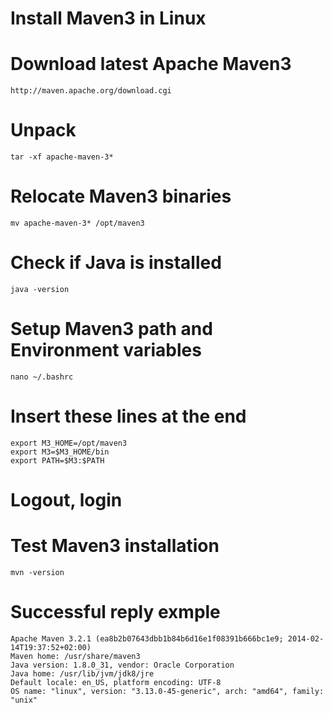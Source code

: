 # Install Maven3 in Linux

Download latest Apache Maven3
====
	http://maven.apache.org/download.cgi


Unpack
====
	tar -xf apache-maven-3*


Relocate Maven3 binaries
====
	mv apache-maven-3* /opt/maven3


Check if Java is installed
====
	java -version


Setup Maven3 path and Environment variables
====
	nano ~/.bashrc


Insert these lines at the end
====
	export M3_HOME=/opt/maven3
	export M3=$M3_HOME/bin
	export PATH=$M3:$PATH


Logout, login
====

Test Maven3 installation
====
	mvn -version


Successful reply exmple
====
	Apache Maven 3.2.1 (ea8b2b07643dbb1b84b6d16e1f08391b666bc1e9; 2014-02-14T19:37:52+02:00)
	Maven home: /usr/share/maven3
	Java version: 1.8.0_31, vendor: Oracle Corporation
	Java home: /usr/lib/jvm/jdk8/jre
	Default locale: en_US, platform encoding: UTF-8
	OS name: "linux", version: "3.13.0-45-generic", arch: "amd64", family: "unix"
